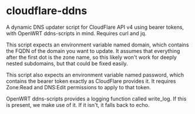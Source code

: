 # cloudflare-ddns
A dynamic DNS updater script for CloudFlare API v4 using bearer tokens, with OpenWRT ddns-scripts in mind. Requires curl and jq.

This script expects an environment variable named domain, which contains the FQDN of the domain you want to update. It assumes that everything after the first dot is the zone name, so this likely won't work for deeply nested subdomains, but that could be fixed easily.

This script also expects an environment variable named password, which contains the bearer token exactly as CloudFlare provides it. It requires Zone:Read and DNS:Edit permissions to apply to that token.

OpenWRT ddns-scripts provides a logging function called write_log. If this is present, we make use of it. If it isn't, it falls back to echo.
